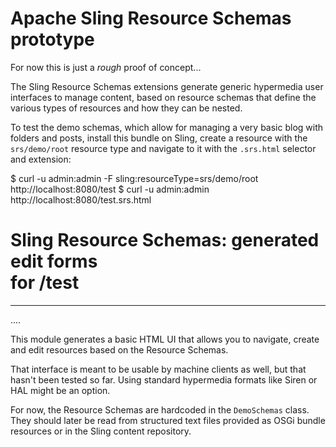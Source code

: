 Apache Sling Resource Schemas prototype
=======================================

For now this is just a *rough* proof of concept...

The Sling Resource Schemas extensions generate generic hypermedia user interfaces to manage content,
based on resource schemas that define the various types of resources and how they can
be nested.

To test the demo schemas, which allow for managing a very basic blog with folders and posts, install 
this bundle on Sling, create a resource with the `srs/demo/root`
resource type and navigate to it with the `.srs.html` selector and extension:

  $ curl -u admin:admin -F sling:resourceType=srs/demo/root http://localhost:8080/test
  $ curl -u admin:admin http://localhost:8080/test.srs.html
  
  <html><body><div class='srs-page'>
  <h1>Sling Resource Schemas: generated edit forms<br/>for /test</h1><hr/>
  ....

This module generates a basic HTML UI that allows you to navigate, create and edit resources
based on the Resource Schemas.

That interface is meant to be usable by machine clients as well, but that hasn't been tested so far.
Using standard hypermedia formats like Siren or HAL might be an option.

For now, the Resource Schemas are hardcoded in the `DemoSchemas` class. They should later be read from
structured text files provided as OSGi bundle resources or in the Sling content repository.